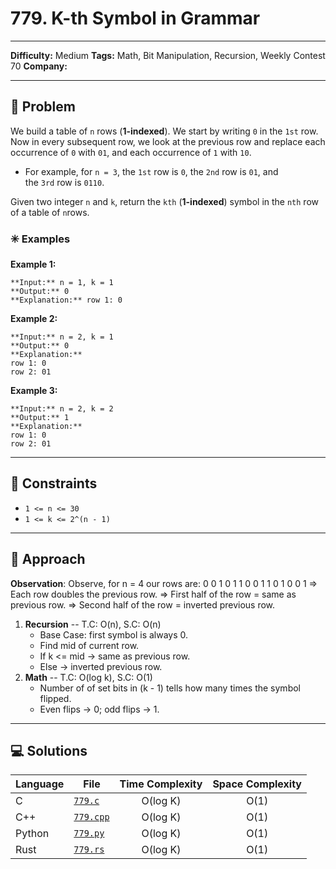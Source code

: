 # 779. K-th Symbol in Grammar

---
**Difficulty:** Medium
**Tags:** Math, Bit Manipulation, Recursion, Weekly Contest 70
**Company:** 
___
## 🧠 Problem

We build a table of `n` rows (**1-indexed**). We start by writing `0` in the `1st` row. Now in every subsequent row, we look at the previous row and replace each occurrence of `0` with `01`, and each occurrence of `1` with `10`.

- For example, for `n = 3`, the `1st` row is `0`, the `2nd` row is `01`, and the `3rd` row is `0110`.

Given two integer `n` and `k`, return the `kth` (**1-indexed**) symbol in the `nth` row of a table of `n`rows.

### ✳️ Examples

**Example 1:**

	**Input:** n = 1, k = 1
	**Output:** 0
	**Explanation:** row 1: 0

**Example 2:**

	**Input:** n = 2, k = 1
	**Output:** 0
	**Explanation:** 
	row 1: 0
	row 2: 01

**Example 3:**

	**Input:** n = 2, k = 2
	**Output:** 1
	**Explanation:** 
	row 1: 0
	row 2: 01

---
## 📌 Constraints

- `1 <= n <= 30`
- `1 <= k <= 2^(n - 1)`

---

## 🚀 Approach

**Observation**:
Observe, for n = 4 our rows are:
        0
        0 1
        0 1 1 0
        0 1 1 0 1 0 0 1
    => Each row doubles the previous row.
    => First half of the row = same as previous row.
    => Second half of the row = inverted previous row.

1. **Recursion** -- T.C: O(n), S.C: O(n)
    - Base Case: first symbol is always 0.
    - Find mid of current row.
    - If k <= mid -> same as previous row.
    - Else -> inverted previous row.
2. **Math** -- T.C: O(log k), S.C: O(1)
    - Number of of set bits in (k - 1) tells how many times the symbol flipped.
    - Even flips -> 0; odd flips -> 1.
 


---

## 💻 Solutions

| Language | File                   | Time Complexity | Space Complexity |
| -------- | ---------------------- | :-------------: | :--------------: |
| C        | [`779.c`](./779.c)     |    O(log K)     |       O(1)       |
| C++      | [`779.cpp`](./779.cpp) |    O(log K)     |       O(1)       |
| Python   | [`779.py`](./779.py)   |    O(log K)     |       O(1)       |
| Rust     | [`779.rs`](./779.rs)   |    O(log K)     |       O(1)       |
